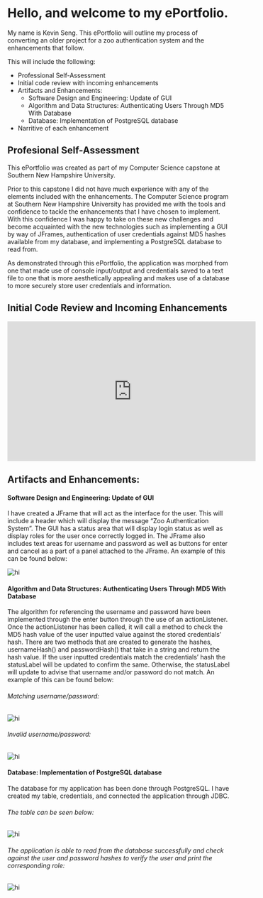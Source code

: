 # Hello, and welcome to my ePortfolio.

My name is Kevin Seng. This ePortfolio will outline my process of converting an older project for a zoo authentication system and the enhancements that follow. 

This will include the following:

- Professional Self-Assessment
- Initial code review with incoming enhancements
- Artifacts and Enhancements:
    - Software Design and Engineering: Update of GUI
    - Algorithm and Data Structures: Authenticating Users Through MD5 With Database
    - Database: Implementation of PostgreSQL database
- Narritive of each enhancement

## Profesional Self-Assessment

This ePortfolio was created as part of my Computer Science capstone at Southern New Hampshire University. 

Prior to this capstone I did not have much experience with any of the elements included with the enhancements. The Computer Science program at Southern New Hampshire University has provided me with the tools and confidence to tackle the enhancements that I have chosen to implement. With this confidence I was happy to take on these new challenges and become acquainted with the new technologies such as implementing a GUI by way of JFrames, authentication of user credentials against MD5 hashes available from my database, and implementing a PostgreSQL database to read from. 

As demonstrated through this ePortfolio, the application was morphed from one that made use of console input/output and credentials saved to a text file to one that is more aesthetically appealing and makes use of a database to more securely store user credentials and information. 

## Initial Code Review and Incoming Enhancements

<iframe width="560" height="315" src="https://www.youtube.com/embed/GF4T9qjylZo" frameborder="0" allow="accelerometer; autoplay; clipboard-write; encrypted-media; gyroscope; picture-in-picture" allowfullscreen></iframe>

## Artifacts and Enhancements:

#### Software Design and Engineering: Update of GUI

I have created a JFrame that will act as the interface for the user. This will include a header which will display the message “Zoo Authentication System”. The GUI has a status area that will display login status as well as display roles for the user once correctly logged in. The JFrame also includes text areas for username and password as well as buttons for enter and cancel as a part of a panel attached to the JFrame. An example of this can be found below:
 
<img src="GUI.png" alt="hi" class="inline"/>

#### Algorithm and Data Structures: Authenticating Users Through MD5 With Database

The algorithm for referencing the username and password have been implemented through the enter button through the use of an actionListener. Once the actionListener has been called, it will call a method to check the MD5 hash value of the user inputted value against the stored credentials’ hash. There are two methods that are created to generate the hashes, usernameHash() and passwordHash() that take in a string and return the hash value. If the user inputted credentials match the credentials’ hash the statusLabel will be updated to confirm the same. Otherwise, the statusLabel will update to advise that username and/or password do not match. An example of this can be found below:

###### Matching username/password:

<img src="LoginSuccess.png" alt="hi" class="inline"/>

###### Invalid username/password:

<img src="LoginFail.png" alt="hi" class="inline"/>

#### Database: Implementation of PostgreSQL database

The database for my application has been done through PostgreSQL. I have created my table, credentials, and connected the application through JDBC. 

###### The table can be seen below:

<img src="PSQLTable.png" alt="hi" class="inline"/>

###### The application is able to read from the database successfully and check against the user and password hashes to verify the user and print the corresponding role:

<img src="PSQLRead.png" alt="hi" class="inline"/>
